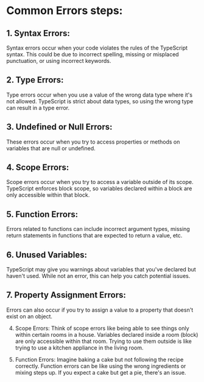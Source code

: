 # Common Errors steps:

## 1. Syntax Errors:

Syntax errors occur when your code violates the rules of the TypeScript syntax. This could be due to incorrect spelling, missing or misplaced punctuation, or using incorrect keywords.

## 2. Type Errors:

Type errors occur when you use a value of the wrong data type where it's not allowed. TypeScript is strict about data types, so using the wrong type can result in a type error.

## 3. Undefined or Null Errors:

These errors occur when you try to access properties or methods on variables that are null or undefined.


## 4. Scope Errors:

Scope errors occur when you try to access a variable outside of its scope. TypeScript enforces block scope, so variables declared within a block are only accessible within that block.



## 5. Function Errors:

Errors related to functions can include incorrect argument types, missing return statements in functions that are expected to return a value, etc.


## 6. Unused Variables:

TypeScript may give you warnings about variables that you've declared but haven't used. While not an error, this can help you catch potential issues.

## 7. Property Assignment Errors:

Errors can also occur if you try to assign a value to a property that doesn't exist on an object.



4. Scope Errors:
Think of scope errors like being able to see things only within certain rooms in a house. Variables declared inside a room (block) are only accessible within that room. Trying to use them outside is like trying to use a kitchen appliance in the living room.

5. Function Errors:
Imagine baking a cake but not following the recipe correctly. Function errors can be like using the wrong ingredients or mixing steps up. If you expect a cake but get a pie, there's an issue.
